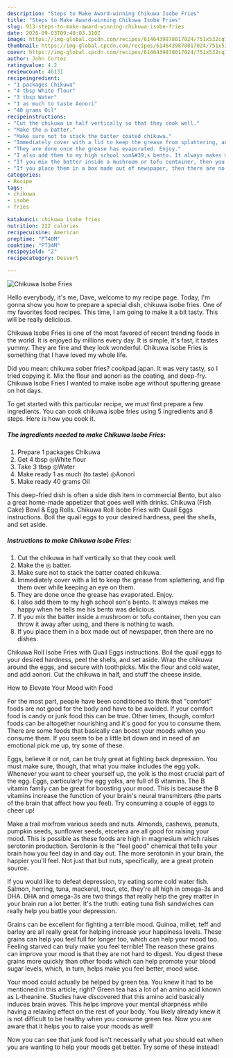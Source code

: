 ```yaml
---
description: "Steps to Make Award-winning Chikuwa Isobe Fries"
title: "Steps to Make Award-winning Chikuwa Isobe Fries"
slug: 913-steps-to-make-award-winning-chikuwa-isobe-fries
date: 2020-09-03T09:40:03.310Z
image: https://img-global.cpcdn.com/recipes/6146439878017024/751x532cq70/chikuwa-isobe-fries-recipe-main-photo.jpg
thumbnail: https://img-global.cpcdn.com/recipes/6146439878017024/751x532cq70/chikuwa-isobe-fries-recipe-main-photo.jpg
cover: https://img-global.cpcdn.com/recipes/6146439878017024/751x532cq70/chikuwa-isobe-fries-recipe-main-photo.jpg
author: John Cortez
ratingvalue: 4.2
reviewcount: 46131
recipeingredient:
- "1 packages Chikuwa"
- "4 tbsp White flour"
- "3 tbsp Water"
- "1 as much to taste Aonori"
- "40 grams Oil"
recipeinstructions:
- "Cut the chikuwa in half vertically so that they cook well."
- "Make the ◎ batter."
- "Make sure not to stack the batter coated chikuwa."
- "Immediately cover with a lid to keep the grease from splattering, and flip them over while keeping an eye on them."
- "They are done once the grease has evaporated. Enjoy."
- "I also add them to my high school son&#39;s bento. It always makes me happy when he tells me his bento was delicious."
- "If you mix the batter inside a mushroom or tofu container, then you can throw it away after using, and there is nothing to wash."
- "If you place them in a box made out of newspaper, then there are no dishes."
categories:
- Recipe
tags:
- chikuwa
- isobe
- fries

katakunci: chikuwa isobe fries 
nutrition: 222 calories
recipecuisine: American
preptime: "PT40M"
cooktime: "PT34M"
recipeyield: "2"
recipecategory: Dessert

---
```



![Chikuwa Isobe Fries](https://img-global.cpcdn.com/recipes/6146439878017024/751x532cq70/chikuwa-isobe-fries-recipe-main-photo.jpg)

Hello everybody, it's me, Dave, welcome to my recipe page. Today, I'm gonna show you how to prepare a special dish, chikuwa isobe fries. One of my favorites food recipes. This time, I am going to make it a bit tasty. This will be really delicious.

Chikuwa Isobe Fries is one of the most favored of recent trending foods in the world. It is enjoyed by millions every day. It is simple, it's fast, it tastes yummy. They are fine and they look wonderful. Chikuwa Isobe Fries is something that I have loved my whole life.

Did you mean: chikuwa sober fries? cookpad.japan. It was very tasty, so I tried copying it. Mix the flour and aonori as the coating, and deep-fry. Chikuwa Isobe Fries I wanted to make isobe age without sputtering grease on hot days.


To get started with this particular recipe, we must first prepare a few ingredients. You can cook chikuwa isobe fries using 5 ingredients and 8 steps. Here is how you cook it.

<!--inarticleads1-->

##### The ingredients needed to make Chikuwa Isobe Fries:

1. Prepare 1 packages Chikuwa
1. Get 4 tbsp ◎White flour
1. Take 3 tbsp ◎Water
1. Make ready 1 as much (to taste) ◎Aonori
1. Make ready 40 grams Oil


This deep-fried dish is often a side dish item in commercial Bento, but also a great home-made appetizer that goes well with drinks. Chikuwa (Fish Cake) Bowl &amp; Egg Rolls. Chikuwa Roll Isobe Fries with Quail Eggs instructions. Boil the quail eggs to your desired hardness, peel the shells, and set aside. 

<!--inarticleads2-->

##### Instructions to make Chikuwa Isobe Fries:

1. Cut the chikuwa in half vertically so that they cook well.
1. Make the ◎ batter.
1. Make sure not to stack the batter coated chikuwa.
1. Immediately cover with a lid to keep the grease from splattering, and flip them over while keeping an eye on them.
1. They are done once the grease has evaporated. Enjoy.
1. I also add them to my high school son&#39;s bento. It always makes me happy when he tells me his bento was delicious.
1. If you mix the batter inside a mushroom or tofu container, then you can throw it away after using, and there is nothing to wash.
1. If you place them in a box made out of newspaper, then there are no dishes.


Chikuwa Roll Isobe Fries with Quail Eggs instructions. Boil the quail eggs to your desired hardness, peel the shells, and set aside. Wrap the chikuwa around the eggs, and secure with toothpicks. Mix the flour and cold water, and add aonori. Cut the chikuwa in half, and stuff the cheese inside. 

How to Elevate Your Mood with Food


For the most part, people have been conditioned to think that "comfort" foods are not good for the body and have to be avoided. If your comfort food is candy or junk food this can be true. Other times, though, comfort foods can be altogether nourishing and it's good for you to consume them. There are some foods that basically can boost your moods when you consume them. If you seem to be a little bit down and in need of an emotional pick me up, try some of these.

Eggs, believe it or not, can be truly great at fighting back depression. You must make sure, though, that what you make includes the egg yolk. Whenever you want to cheer yourself up, the yolk is the most crucial part of the egg. Eggs, particularly the egg yolks, are full of B vitamins. The B vitamin family can be great for boosting your mood. This is because the B vitamins increase the function of your brain's neural transmitters (the parts of the brain that affect how you feel). Try consuming a couple of eggs to cheer up!

Make a trail mixfrom various seeds and nuts. Almonds, cashews, peanuts, pumpkin seeds, sunflower seeds, etcetera are all good for raising your mood. This is possible as these foods are high in magnesium which raises serotonin production. Serotonin is the "feel good" chemical that tells your brain how you feel day in and day out. The more serotonin in your brain, the happier you'll feel. Not just that but nuts, specifically, are a great protein source.

If you would like to defeat depression, try eating some cold water fish. Salmon, herring, tuna, mackerel, trout, etc, they're all high in omega-3s and DHA. DHA and omega-3s are two things that really help the grey matter in your brain run a lot better. It's the truth: eating tuna fish sandwiches can really help you battle your depression. 

Grains can be excellent for fighting a terrible mood. Quinoa, millet, teff and barley are all really great for helping increase your happiness levels. These grains can help you feel full for longer too, which can help your mood too. Feeling starved can truly make you feel terrible! The reason these grains can improve your mood is that they are not hard to digest. You digest these grains more quickly than other foods which can help promote your blood sugar levels, which, in turn, helps make you feel better, mood wise.

Your mood could actually be helped by green tea. You knew it had to be mentioned in this article, right? Green tea has a lot of an amino acid known as L-theanine. Studies have discovered that this amino acid basically induces brain waves. This helps improve your mental sharpness while having a relaxing effect on the rest of your body. You likely already knew it is not difficult to be healthy when you consume green tea. Now you are aware that it helps you to raise your moods as well!

Now you can see that junk food isn't necessarily what you should eat when you are wanting to help your moods get better. Try some of these instead!

